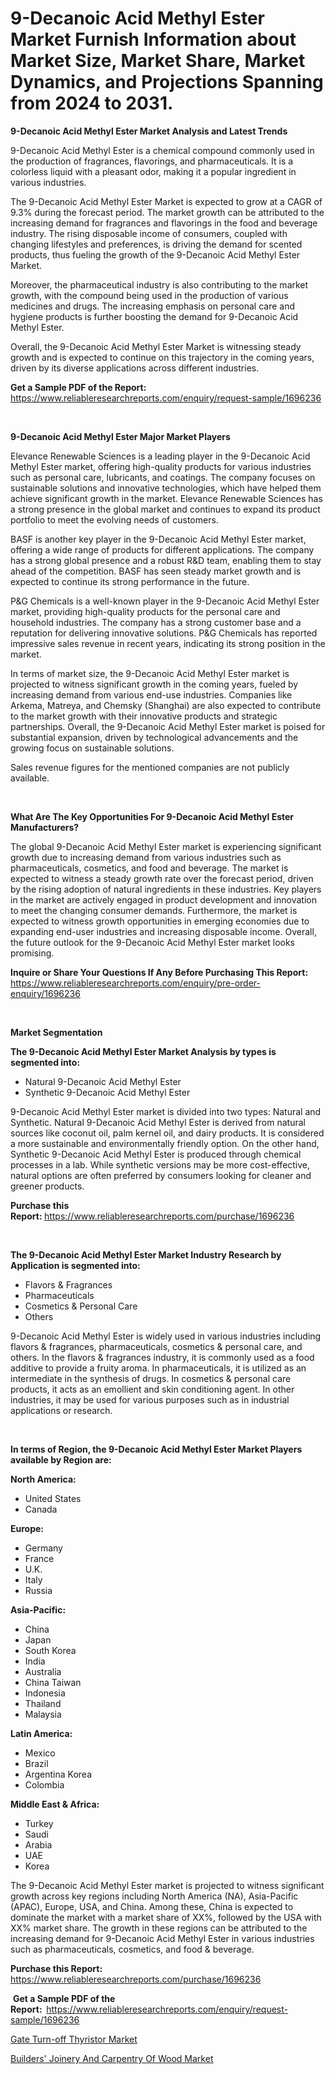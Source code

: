 <p><h1>9-Decanoic Acid Methyl Ester Market Furnish Information about Market Size, Market Share, Market Dynamics, and Projections Spanning from 2024 to 2031.</h1></p><p><strong>9-Decanoic Acid Methyl Ester Market Analysis and Latest Trends</strong></p>
<p><p>9-Decanoic Acid Methyl Ester is a chemical compound commonly used in the production of fragrances, flavorings, and pharmaceuticals. It is a colorless liquid with a pleasant odor, making it a popular ingredient in various industries.</p><p>The 9-Decanoic Acid Methyl Ester Market is expected to grow at a CAGR of 9.3% during the forecast period. The market growth can be attributed to the increasing demand for fragrances and flavorings in the food and beverage industry. The rising disposable income of consumers, coupled with changing lifestyles and preferences, is driving the demand for scented products, thus fueling the growth of the 9-Decanoic Acid Methyl Ester Market.</p><p>Moreover, the pharmaceutical industry is also contributing to the market growth, with the compound being used in the production of various medicines and drugs. The increasing emphasis on personal care and hygiene products is further boosting the demand for 9-Decanoic Acid Methyl Ester.</p><p>Overall, the 9-Decanoic Acid Methyl Ester Market is witnessing steady growth and is expected to continue on this trajectory in the coming years, driven by its diverse applications across different industries.</p></p>
<p><strong>Get a Sample PDF of the Report:&nbsp;</strong> <a href="https://www.reliableresearchreports.com/enquiry/request-sample/1696236">https://www.reliableresearchreports.com/enquiry/request-sample/1696236</a></p>
<p>&nbsp;</p>
<p><strong>9-Decanoic Acid Methyl Ester Major Market Players</strong></p>
<p><p>Elevance Renewable Sciences is a leading player in the 9-Decanoic Acid Methyl Ester market, offering high-quality products for various industries such as personal care, lubricants, and coatings. The company focuses on sustainable solutions and innovative technologies, which have helped them achieve significant growth in the market. Elevance Renewable Sciences has a strong presence in the global market and continues to expand its product portfolio to meet the evolving needs of customers.</p><p>BASF is another key player in the 9-Decanoic Acid Methyl Ester market, offering a wide range of products for different applications. The company has a strong global presence and a robust R&D team, enabling them to stay ahead of the competition. BASF has seen steady market growth and is expected to continue its strong performance in the future.</p><p>P&G Chemicals is a well-known player in the 9-Decanoic Acid Methyl Ester market, providing high-quality products for the personal care and household industries. The company has a strong customer base and a reputation for delivering innovative solutions. P&G Chemicals has reported impressive sales revenue in recent years, indicating its strong position in the market.</p><p>In terms of market size, the 9-Decanoic Acid Methyl Ester market is projected to witness significant growth in the coming years, fueled by increasing demand from various end-use industries. Companies like Arkema, Matreya, and Chemsky (Shanghai) are also expected to contribute to the market growth with their innovative products and strategic partnerships. Overall, the 9-Decanoic Acid Methyl Ester market is poised for substantial expansion, driven by technological advancements and the growing focus on sustainable solutions. </p><p>Sales revenue figures for the mentioned companies are not publicly available.</p></p>
<p>&nbsp;</p>
<p><strong>What Are The Key Opportunities For 9-Decanoic Acid Methyl Ester Manufacturers?</strong></p>
<p><p>The global 9-Decanoic Acid Methyl Ester market is experiencing significant growth due to increasing demand from various industries such as pharmaceuticals, cosmetics, and food and beverage. The market is expected to witness a steady growth rate over the forecast period, driven by the rising adoption of natural ingredients in these industries. Key players in the market are actively engaged in product development and innovation to meet the changing consumer demands. Furthermore, the market is expected to witness growth opportunities in emerging economies due to expanding end-user industries and increasing disposable income. Overall, the future outlook for the 9-Decanoic Acid Methyl Ester market looks promising.</p></p>
<p><strong>Inquire or Share Your Questions If Any Before Purchasing This Report:</strong> <a href="https://www.reliableresearchreports.com/enquiry/pre-order-enquiry/1696236">https://www.reliableresearchreports.com/enquiry/pre-order-enquiry/1696236</a></p>
<p>&nbsp;</p>
<p><strong>Market Segmentation</strong></p>
<p><strong>The 9-Decanoic Acid Methyl Ester Market Analysis by types is segmented into:</strong></p>
<p><ul><li>Natural 9-Decanoic Acid Methyl Ester</li><li>Synthetic 9-Decanoic Acid Methyl Ester</li></ul></p>
<p><p>9-Decanoic Acid Methyl Ester market is divided into two types: Natural and Synthetic. Natural 9-Decanoic Acid Methyl Ester is derived from natural sources like coconut oil, palm kernel oil, and dairy products. It is considered a more sustainable and environmentally friendly option. On the other hand, Synthetic 9-Decanoic Acid Methyl Ester is produced through chemical processes in a lab. While synthetic versions may be more cost-effective, natural options are often preferred by consumers looking for cleaner and greener products.</p></p>
<p><strong>Purchase this Report:&nbsp;</strong><a href="https://www.reliableresearchreports.com/purchase/1696236">https://www.reliableresearchreports.com/purchase/1696236</a></p>
<p>&nbsp;</p>
<p><strong>The 9-Decanoic Acid Methyl Ester Market Industry Research by Application is segmented into:</strong></p>
<p><ul><li>Flavors & Fragrances</li><li>Pharmaceuticals</li><li>Cosmetics & Personal Care</li><li>Others</li></ul></p>
<p><p>9-Decanoic Acid Methyl Ester is widely used in various industries including flavors & fragrances, pharmaceuticals, cosmetics & personal care, and others. In the flavors & fragrances industry, it is commonly used as a food additive to provide a fruity aroma. In pharmaceuticals, it is utilized as an intermediate in the synthesis of drugs. In cosmetics & personal care products, it acts as an emollient and skin conditioning agent. In other industries, it may be used for various purposes such as in industrial applications or research.</p></p>
<p>&nbsp;</p>
<p><strong>In terms of Region, the 9-Decanoic Acid Methyl Ester Market Players available by Region are:</strong></p>
<p>
    <p> <strong> North America: </strong>
        <ul>
            <li>United States</li>
            <li>Canada</li>
        </ul>
        </p> 
    <p> <strong> Europe: </strong>
        <ul>
            <li>Germany</li>
            <li>France</li>
            <li>U.K.</li>
            <li>Italy</li>
            <li>Russia</li>
        </ul>
        </p> 
    <p> <strong> Asia-Pacific: </strong>
        <ul>
            <li>China</li>
            <li>Japan</li>
            <li>South Korea</li>
            <li>India</li>
            <li>Australia</li>
            <li>China Taiwan</li>
            <li>Indonesia</li>
            <li>Thailand</li>
            <li>Malaysia</li>
        </ul>
        </p> 
    <p> <strong> Latin America: </strong>
        <ul>
            <li>Mexico</li>
            <li>Brazil</li>
            <li>Argentina Korea</li>
            <li>Colombia</li>
        </ul>
        </p> 
    <p> <strong> Middle East & Africa: </strong>
        <ul>
            <li>Turkey</li>
            <li>Saudi</li>
            <li>Arabia</li>
            <li>UAE</li>
            <li>Korea</li>
        </ul>
    </p>
    </p>
<p><p>The 9-Decanoic Acid Methyl Ester market is projected to witness significant growth across key regions including North America (NA), Asia-Pacific (APAC), Europe, USA, and China. Among these, China is expected to dominate the market with a market share of XX%, followed by the USA with XX% market share. The growth in these regions can be attributed to the increasing demand for 9-Decanoic Acid Methyl Ester in various industries such as pharmaceuticals, cosmetics, and food & beverage.</p></p>
<p><strong>Purchase this Report: </strong><a href="https://www.reliableresearchreports.com/purchase/1696236">https://www.reliableresearchreports.com/purchase/1696236</a></p>
<p>&nbsp;<strong>Get a Sample PDF of the Report:&nbsp;&nbsp;</strong><a href="https://www.reliableresearchreports.com/enquiry/request-sample/1696236">https://www.reliableresearchreports.com/enquiry/request-sample/1696236</a></p>
<p><strong></strong></p>
<p><p><a href="https://issuu.com/reportprime-2/docs/gate-turn-off-thyristor-market-size-2030.pptx">Gate Turn-off Thyristor Market</a></p><p><a href="https://issuu.com/reportprime-2/docs/builders-joinery-and-carpentry-of-w_11f69a3122d49c">Builders' Joinery And Carpentry Of Wood Market</a></p></p>